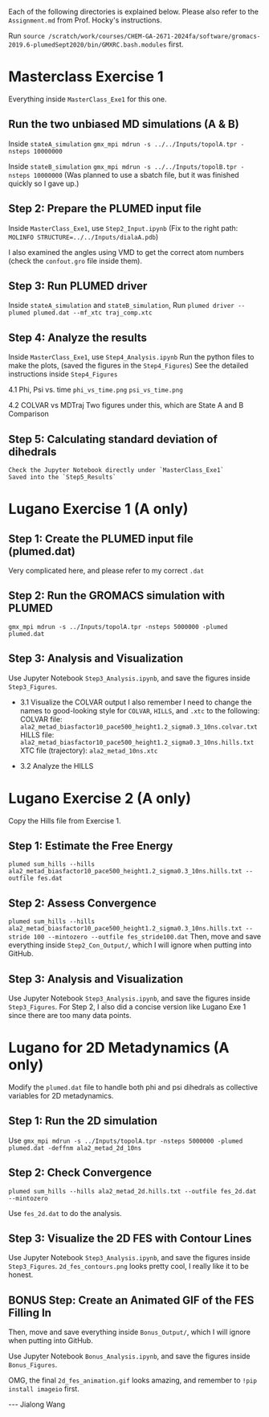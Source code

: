 Each of the following directories is explained below. Please also refer to the `Assignment.md` from Prof. Hocky's instructions. 

Run `source /scratch/work/courses/CHEM-GA-2671-2024fa/software/gromacs-2019.6-plumedSept2020/bin/GMXRC.bash.modules` first.

# Masterclass Exercise 1

Everything inside `MasterClass_Exe1` for this one.

## Run the two unbiased MD simulations (A & B)
Inside `stateA_simulation`
    `gmx_mpi mdrun -s ../../Inputs/topolA.tpr -nsteps 10000000`

Inside `stateB_simulation`
    `gmx_mpi mdrun -s ../../Inputs/topolB.tpr -nsteps 10000000`
(Was planned to use a sbatch file, but it was finished quickly so I gave up.)

## Step 2: Prepare the PLUMED input file
Inside `MasterClass_Exe1`, use `Step2_Input.ipynb`
(Fix to the right path: `MOLINFO STRUCTURE=../../Inputs/dialaA.pdb`)

I also examined the angles using VMD to get the correct atom numbers (check the `confout.gro` file inside them).

## Step 3: Run PLUMED driver
Inside `stateA_simulation` and `stateB_simulation`,
    Run `plumed driver --plumed plumed.dat --mf_xtc traj_comp.xtc`

## Step 4: Analyze the results
Inside `MasterClass_Exe1`, use `Step4_Analysis.ipynb`
    Run the python files to make the plots, (saved the figures in the `Step4_Figures`)
    See the detailed instructions inside `Step4_Figures`

4.1 Phi, Psi vs. time
    `phi_vs_time.png` 
    `psi_vs_time.png`

4.2 COLVAR vs MDTraj
Two figures under this, which are State A and B Comparison

## Step 5: Calculating standard deviation of dihedrals
    Check the Jupyter Notebook directly under `MasterClass_Exe1`
    Saved into the `Step5_Results`

# Lugano Exercise 1 (A only)

## Step 1: Create the PLUMED input file (plumed.dat)
Very complicated here, and please refer to my correct `.dat`

## Step 2: Run the GROMACS simulation with PLUMED
`gmx_mpi mdrun -s ../Inputs/topolA.tpr -nsteps 5000000 -plumed plumed.dat`

## Step 3: Analysis and Visualization
Use Jupyter Notebook `Step3_Analysis.ipynb`, and save the figures inside `Step3_Figures`.

- 3.1 Visualize the COLVAR output
I also remember I need to change the names to good-looking style for `COLVAR`, `HILLS`, and `.xtc` to the following:
COLVAR file: `ala2_metad_biasfactor10_pace500_height1.2_sigma0.3_10ns.colvar.txt`
HILLS file: `ala2_metad_biasfactor10_pace500_height1.2_sigma0.3_10ns.hills.txt`
XTC file (trajectory): `ala2_metad_10ns.xtc`

- 3.2 Analyze the HILLS

# Lugano Exercise 2 (A only)
Copy the Hills file from Exercise 1.

## Step 1: Estimate the Free Energy
`plumed sum_hills --hills ala2_metad_biasfactor10_pace500_height1.2_sigma0.3_10ns.hills.txt --outfile fes.dat`

## Step 2: Assess Convergence
`plumed sum_hills --hills ala2_metad_biasfactor10_pace500_height1.2_sigma0.3_10ns.hills.txt --stride 100 --mintozero --outfile fes_stride100.dat`
Then, move and save everything inside `Step2_Con_Output/`, which I will ignore when putting into GitHub.

## Step 3: Analysis and Visualization
Use Jupyter Notebook `Step3_Analysis.ipynb`, and save the figures inside `Step3_Figures`.
For Step 2, I also did a concise version like Lugano Exe 1 since there are too many data points.

# Lugano for 2D Metadynamics (A only)
Modify the `plumed.dat` file to handle both phi and psi dihedrals as collective variables for 2D metadynamics.

## Step 1: Run the 2D simulation
Use `gmx_mpi mdrun -s ../Inputs/topolA.tpr -nsteps 5000000 -plumed plumed.dat -deffnm ala2_metad_2d_10ns`

## Step 2: Check Convergence
`plumed sum_hills --hills ala2_metad_2d.hills.txt --outfile fes_2d.dat --mintozero`

Use `fes_2d.dat` to do the analysis.

## Step 3: Visualize the 2D FES with Contour Lines
Use Jupyter Notebook `Step3_Analysis.ipynb`, and save the figures inside `Step3_Figures`.
`2d_fes_contours.png` looks pretty cool, I really like it to be honest.

## BONUS Step: Create an Animated GIF of the FES Filling In
Then, move and save everything inside `Bonus_Output/`, which I will ignore when putting into GitHub.

Use Jupyter Notebook `Bonus_Analysis.ipynb`, and save the figures inside `Bonus_Figures`.

OMG, the final `2d_fes_animation.gif` looks amazing, and remember to `!pip install imageio` first.

--- Jialong Wang
